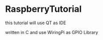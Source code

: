# RaspberryTutorial

this tutorial will use QT as IDE

written in C and use WiringPi as GPIO Library